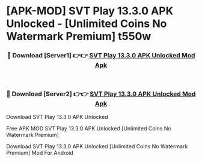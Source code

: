 # [APK-MOD] SVT Play 13.3.0 APK Unlocked - [Unlimited Coins No Watermark Premium] t550w



<div align="center">
<h3>🔴 Download [Server1] 👉👉 <a href="https://momento.my/?title=SVT_Play_13.3.0_APK_Unlocked">SVT Play 13.3.0 APK Unlocked Mod Apk</a></h3><br>

<h3>🔴 Download [Server2] 👉👉 <a href="https://momento.my/?title=SVT_Play_13.3.0_APK_Unlocked">SVT Play 13.3.0 APK Unlocked Mod Apk</a></h3>
</div>



Download SVT Play 13.3.0 APK Unlocked 

Free APK MOD SVT Play 13.3.0 APK Unlocked [Unlimited Coins No Watermark Premium]

Download SVT Play 13.3.0 APK Unlocked [Unlimited Coins No Watermark Premium] Mod For Android
